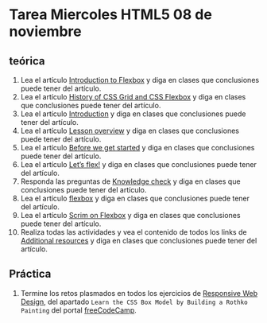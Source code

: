# Tarea Miercoles HTML5 08 de noviembre

## teórica

1. Lea el artículo [Introduction to Flexbox](https://www.theodinproject.com/lessons/foundations-introduction-to-flexbox) y diga en clases que conclusiones puede tener del artículo.
2. Lea el artículo [History of CSS Grid and CSS Flexbox](https://medium.com/@BennyOgidan/history-of-css-grid-and-css-flexbox-658ae6cfe6d2) y diga en clases que conclusiones puede tener del artículo.
3. Lea el artículo [Introduction](https://www.theodinproject.com/lessons/foundations-introduction-to-flexbox#introduction) y diga en clases que conclusiones puede tener del artículo.
4. Lea el artículo [Lesson overview](https://www.theodinproject.com/lessons/foundations-introduction-to-flexbox#lesson-overview) y diga en clases que conclusiones puede tener del artículo.
5. Lea el artículo [Before we get started](https://www.theodinproject.com/lessons/foundations-introduction-to-flexbox#before-we-get-started) y diga en clases que conclusiones puede tener del artículo.
6. Lea el artículo [Let’s flex!](https://www.theodinproject.com/lessons/foundations-introduction-to-flexbox#lets-flex) y diga en clases que conclusiones puede tener del artículo.
7. Responda las preguntas de [Knowledge check](https://www.theodinproject.com/lessons/foundations-introduction-to-flexbox#knowledge-check) y diga en clases que conclusiones puede tener del artículo.
8. Lea el artículo [flexbox](https://internetingishard.netlify.app/html-and-css/flexbox/index.html) y diga en clases que conclusiones puede tener del artículo.
9. Lea el artículo [Scrim on Flexbox](https://scrimba.com/learn/flexbox/your-first-flexbox-layout-flexbox-tutorial-canLGCw) y diga en clases que conclusiones puede tener del artículo.
10. Realiza todas las actividades y vea el contenido de todos los links de [Additional resources](https://www.theodinproject.com/lessons/foundations-introduction-to-flexbox#additional-resources) y diga en clases que conclusiones puede tener del artículo.

## Práctica

1. Termine los retos plasmados en todos los ejercicios de [Responsive Web Design](https://www.freecodecamp.org/learn/2022/responsive-web-design/), del apartado `Learn the CSS Box Model by Building a Rothko Painting` del portal [freeCodeCamp](https://www.freecodecamp.org/learn/).
